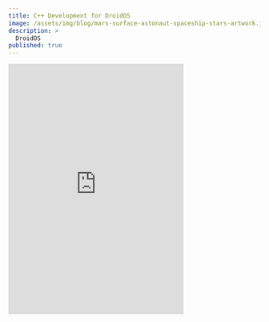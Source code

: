 ```yaml
---
title: C++ Development for DroidOS
image: /assets/img/blog/mars-surface-astonaut-spaceship-stars-artwork.jpg
description: >
  DroidOS
published: true
---
```


<iframe src="https://discordapp.com/widget?id=553041942439657492&theme=dark" width="350" height="500" allowtransparency="true" frameborder="0"></iframe>
